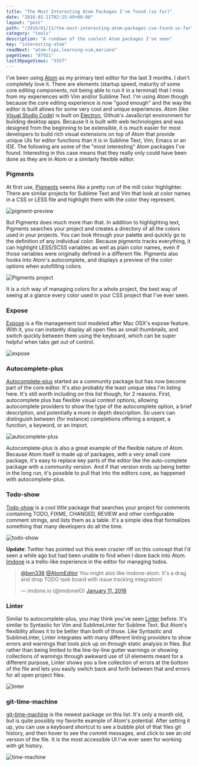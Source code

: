 ```yaml
---
title: "The Most Interesting Atom Packages I've found (so far)"
date: "2016-01-11T02:25:49+00:00"
layout: "post"
path: "/2016/01/11/the-most-interesting-atom-packages-ive-found-so-far"
category: "tools"
description: "A rundown of the coolest Atom packages I've seen"
key: "interesting-atom"
readNext: "atom-tips,learning-vim,mariana"
pageViews: "87921"
last30pageViews: "3357"
---
```


I've been using [Atom][atom] as my primary text editor for the last 3 months.  I don't completely love it.  There are elements (startup speed, maturity of some core editing components, not being able to run it in a terminal) that I miss from my experiences with Vim and/or Sublime Text.  I'm using Atom though because the core editing experience is now "good enough" and the way the editor is built allows for some very cool and unique experiences.  Atom (like [Visual Studio Code][vsc]) is built on [Electron][electron], Github's JavaScript environment for building desktop apps.  Because it is built with web technologies and was designed from the beginning to be extensible, it is much easier for most developers to build rich visual extensions on top of Atom that provide unique UIs for editor functions than it is in Sublime Text, Vim, Emacs or an IDE.  The following are some of the "most interesting" Atom packages I've found.  Interesting in this case means that they really only could have been done as they are in Atom or a similarly flexible editor.


### Pigments

At first use, [Pigments][pigments] seems like a pretty run of the mill color highlighter.  There are similar projects for Sublime Text and Vim that look at color names in a CSS or LESS file and highlight them with the color they represent.

<img class="full-width" alt="pigment-preview" src="color_less_-__Users_Ben_Code_Windsor_wcui_dev_src_wcui_-_Atom.png">

But Pigments does much more than that.  In addition to highlighting text, Pigments searches your project and creates a directory of all the colors used in your projects.  You can look through your palette and quickly go to the definition of any individual color.  Because pigments tracks everything, it can highlight LESS/SCSS variables as well as plain color names, even if those variables were originally defined in a different file.  Pigments also hooks into Atom's autocomplete, and displays a preview of the color options when autofilling colors.

<img class="full-width" alt="Pigments project" src="Palette_-__Users_Ben_Code_Windsor_wcui_dev_src_wcui_-_Atom_and_Editor_-_benmccormick_org.png">

It is a rich way of managing colors for a whole project, the best way of seeing at a glance every color used in your CSS project that I've ever seen.

### Expose

[Expose][expose] is a file management tool modeled after Mac OSX's expose feature.  With it, you can instantly display all open files as small thumbnails, and switch quickly between them using the keyboard, which can be super helpful when tabs get out of control.

<img class="full-width" alt="expose" src="frequency_cap_es6_-__Users_Ben_Code_Windsor_wcui_dev_src_wcui_-_Atom_and_Editor_-_benmccormick_org.png">

### Autocomplete-plus

[Autocomplete-plus][autocomplete] started as a community package but has now become part of the core editor.  It's also probably the least unique idea I'm listing here.  It's still worth including on this list though, for 2 reasons.  First, autocomplete plus has flexible visual context options, allowing autocomplete providers to show the type of the autocomplete option, a brief description, and potentially a more in depth description.  So users can distinguish between (for instance) completions offering a snippet, a function, a keyword, or an import.

<img class="full-width" alt="autocomplete-plus" src="frequency_cap_es6_-__Users_Ben_Code_Windsor_wcui_dev_src_wcui_-_Atom.png">

Autocomplete-plus is also a great example of the flexible nature of Atom.  Because Atom itself is made up of packages, with a very small core package, it's easy to replace key parts of the editor like the auto-complete package with a community version.  And if that version ends up being better in the long run, it's possible to pull that into the editors core, as happened with autocomplete-plus.

### Todo-show

[Todo-show][todo] is a cool little package that searches your project for comments containing TODO, FIXME, CHANGED, REVIEW and other configurable comment strings, and lists them as a table.  It's a simple idea that formalizes something that many developers do all the time.

<img class="full-width" alt="todo-show" src="frequency_cap_es6_-__Users_Ben_Code_Windsor_wcui_dev_src_wcui_-_Atom-1.png">

**Update**:  Twitter has pointed out this even crazier riff on this concept that I'd seen a while ago but had been unable to find when I dove back into Atom.  [Imdone](http://imdone.io/) is a trello-like experience in the editor for managing todos.

<blockquote class="twitter-tweet" lang="en"><p lang="en" dir="ltr"><a href="https://twitter.com/ben336">@ben336</a> <a href="https://twitter.com/AtomEditor">@AtomEditor</a> You might also like imdone-atom. It&#39;s a drag and drop TODO task board with issue tracking integration!</p>&mdash; imdone.io (@imdoneIO) <a href="https://twitter.com/imdoneIO/status/686577997395013633">January 11, 2016</a></blockquote>

### Linter

Similar to autocomplete-plus, you may think you've seen [Linter][linter] before.  It's similar to Syntastic for Vim and SublimeLinter for Sublime Text.  But Atom's flexibility allows it to be better than both of those.  Like Syntastic and SublimeLinter, Linter integrates with many different linting providers to show errors and warnings that tools pick up on through static analysis in files.  But rather than being limited to the line-by-line gutter warnings or showing collections of warnings through awkward use of UI elements meant for a different purpose, Linter shows you a live collection of errors at the bottom of the file and lets you easily switch back and forth between that and errors for all open project files.

<img class="full-width" alt="linter" src="frequency_cap_es6_-__Users_Ben_Code_Windsor_wcui_dev_src_wcui_-_Atom-2.png">

### git-time-machine

[git-time-machine][time-machine] is the newest package on this list.  It's only a month old, but is quite possibly my favorite example of Atom's potential.  After setting it up, you can use a keyboard shortcut to see a bubble plot of that files git history, and then hover to see the commit messages, and click to see an old version of the file.  It is the most accessible UI I've ever seen for working with git history.

<img class="full-width" alt="time-machine" src="Fullscreen_1_10_16__9_24_PM.png">






[atom]:https://atom.io/
[vsc]:https://code.visualstudio.com/
[electron]: http://electron.atom.io/
[expose]:https://atom.io/packages/expose
[pigments]:https://github.com/abe33/atom-pigments
[autocomplete]: https://github.com/atom/autocomplete-plus/
[todo]: https://atom.io/packages/todo-show
[linter]: https://atom.io/packages/linter
[time-machine]: https://github.com/littlebee/git-time-machine
